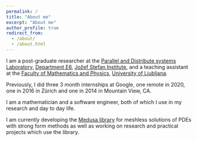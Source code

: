 ```yaml
---
permalink: /
title: "About me"
excerpt: "About me"
author_profile: true
redirect_from:
  - /about/
  - /about.html
---
```


I am a post-graduate researcher at the
[Parallel and Distribute systems Laboratory](http://e6.ijs.si/ParallelAndDistributedSystems/),
[Department E6](http://e6.ijs.si/),
[Jožef Stefan Institute](http://ijs.si/),
and a teaching assistant at the [Faculty of Mathematics and Physics](http://www.fmf.uni-lj.si), [University
of Ljubljana](https://www.uni-lj.si/).

Previously, I did three 3 month internships at Google, one remote in 2020, one in 2016 in Zürich and one in 2014 in Mountain View, CA.

I am a mathematician and a software engineer, both of which I use in my research and day to day
life.

I am currently developing the [Medusa library](http://e6.ijs.si/medusa) for meshless solutions of PDEs with
strong form methods as well as working on research and practical projects which use the library.


<!---
vim: set spell spelllang=en:
-->
